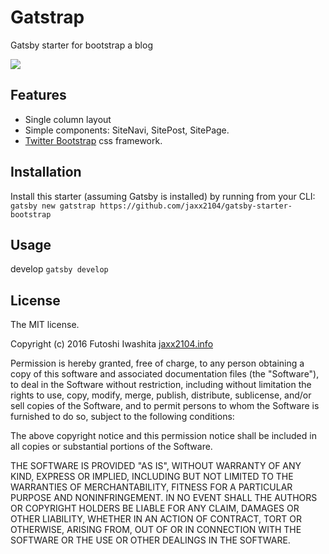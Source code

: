 # Gatstrap

Gatsby starter for bootstrap a blog

![](http://i.imgur.com/SwE51Ib.png)

## Features
+ Single column layout
+ Simple components: SiteNavi, SitePost, SitePage.
+ [Twitter Bootstrap](https://github.com/twbs/bootstrap) css framework.

## Installation
Install this starter (assuming Gatsby is installed) by running from your CLI:
`gatsby new gatstrap https://github.com/jaxx2104/gatsby-starter-bootstrap`


## Usage
develop
`gatsby develop`


## License
The MIT license.

Copyright (c) 2016 Futoshi Iwashita [jaxx2104.info](https://jaxx2104.info/)

Permission is hereby granted, free of charge, to any person obtaining a copy of
this software and associated documentation files (the "Software"), to deal in
the Software without restriction, including without limitation the rights to
use, copy, modify, merge, publish, distribute, sublicense, and/or sell copies
of the Software, and to permit persons to whom the Software is furnished to do
so, subject to the following conditions:

The above copyright notice and this permission notice shall be included in all
copies or substantial portions of the Software.

THE SOFTWARE IS PROVIDED "AS IS", WITHOUT WARRANTY OF ANY KIND, EXPRESS OR
IMPLIED, INCLUDING BUT NOT LIMITED TO THE WARRANTIES OF MERCHANTABILITY,
FITNESS FOR A PARTICULAR PURPOSE AND NONINFRINGEMENT. IN NO EVENT SHALL THE
AUTHORS OR COPYRIGHT HOLDERS BE LIABLE FOR ANY CLAIM, DAMAGES OR OTHER
LIABILITY, WHETHER IN AN ACTION OF CONTRACT, TORT OR OTHERWISE, ARISING FROM,
OUT OF OR IN CONNECTION WITH THE SOFTWARE OR THE USE OR OTHER DEALINGS IN THE
SOFTWARE.
